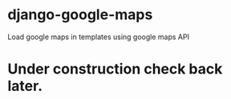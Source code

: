 # django-google-maps
Load google maps in templates using google maps API

# Under construction check back later.
